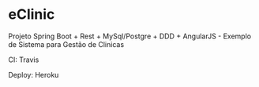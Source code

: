 # eClinic

Projeto Spring Boot + Rest + MySql/Postgre + DDD + AngularJS - Exemplo de Sistema para Gestão de Clinicas

CI: Travis

Deploy: Heroku